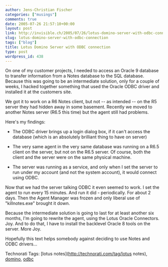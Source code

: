 ```yaml
---
author: Jens-Christian Fischer
categories: ["musings"]
comments: true
date: 2005-07-26 21:57:10+00:00
layout: post
link: http://invisible.ch/2005/07/26/lotus-domino-server-with-odbc-connection/
slug: lotus-domino-server-with-odbc-connection
tags: ["blog"]
title: Lotus Domino Server with ODBC connection
type: post
wordpress_id: 438
---
```



On one of my customer projects, I needed to access an Oracle 9 database to transfer information from a Notes database to the SQL database. Because this was going to be an intermediate solution, only for a couple of weeks, I hacked together something that used the Oracle ODBC driver and installed it at the customers site.



We got it to work on a R6 Notes client, but not -- as intended -- on the R5 server they had hidden away in some basement. Recently we moved to another Notes server (R6.5 this time) but the agent still had problems.



Here's my findings:




  * The ODBC driver brings up a login dialog box, if it can't access the database (which is an absolutely brilliant thing to have on server)


  * The very same agent in the very same database was running on a R6.5 client on the server, but not on the R6.5 server. Of course, both the client and the server were on the same physical machine.


  * The server was running as a service, and only when I set the server to run under my account (and not the system account), it would connect using ODBC. 




Now that we had the server talking ODBC it even seemed to work. I set the agent to run every 15 minutes. And run it did - periodically. For about 2 days. Then the Agent Manager was frozen and only liberal use of "killnotes.exe" brought it down.



Because the intermediate solution is going to last for at least another six months, I'm going to rewrite the agent, using the Lotus Oracle Connectors. Joy. And to do that, I have to install the backlevel Oracle 8 tools on the server. More Joy. 



Hopefully this text helps somebody against deciding to use Notes and ODBC drivers...





Technorati Tags: [lotus notes](http://technorati.com/tag/lotus notes), [domino](http://technorati.com/tag/domino), [odbc](http://technorati.com/tag/odbc)
